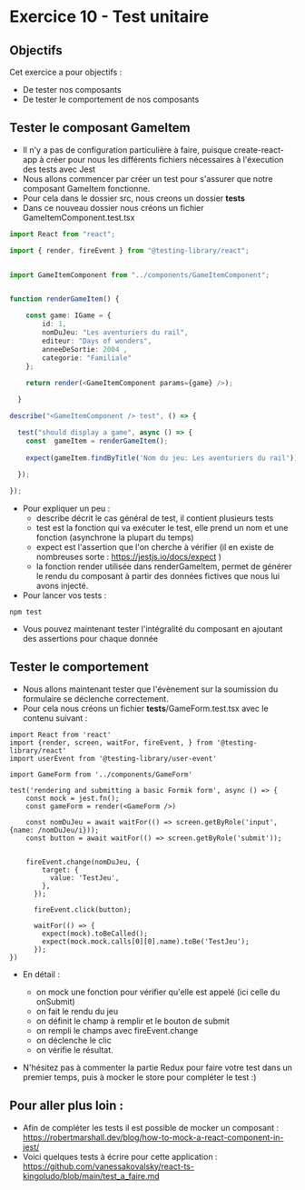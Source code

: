 # Exercice 10 - Test unitaire

## Objectifs

Cet exercice a pour objectifs : 
* De tester nos composants
* De tester le comportement de nos composants

## Tester le composant GameItem

* Il n'y a pas de configuration particulière à faire, puisque create-react-app à créer pour nous les différents fichiers nécessaires à l'éxecution des tests avec Jest
* Nous allons commencer par créer un test pour s'assurer que notre composant GameItem fonctionne.
* Pour cela dans le dossier src, nous creons un dossier __tests__ 
* Dans ce nouveau dossier nous créons un fichier GameItemComponent.test.tsx
```typescript 
import React from "react";

import { render, fireEvent } from "@testing-library/react";


import GameItemComponent from "../components/GameItemComponent";


function renderGameItem() {

    const game: IGame = {
        id: 1,
        nomDuJeu: "Les aventuriers du rail", 
        editeur: "Days of wonders", 
        anneeDeSortie: 2004 , 
        categorie: "Familiale"
    };
  
    return render(<GameItemComponent params={game} />);

  }

describe("<GameItemComponent /> test", () => {

  test("should display a game", async () => {
    const  gameItem = renderGameItem();
    
    expect(gameItem.findByTitle('Nom du jeu: Les aventuriers du rail'));
  
  });

});
```
* Pour expliquer un peu : 
    * describe décrit le cas général de test, il contient plusieurs tests
    * test est la fonction qui va exécuter le test, elle prend un nom et une fonction (asynchrone la plupart du temps)
    * expect est l'assertion que l'on cherche à vérifier (il en existe de nombreuses sorte : https://jestjs.io/docs/expect )
    * la fonction render utilisée dans renderGameItem, permet de générer le rendu du composant à partir des données fictives que nous lui avons injecté.
* Pour lancer vos tests :
```
npm test
```
* Vous pouvez maintenant tester l'intégralité du composant en ajoutant des assertions pour chaque donnée

## Tester le comportement

* Nous allons maintenant tester que l'évènement sur la soumission du formulaire se déclenche correctement. 
* Pour cela nous créons un fichier __tests__/GameForm.test.tsx avec le contenu suivant :

```typescrit
import React from 'react'
import {render, screen, waitFor, fireEvent, } from '@testing-library/react'
import userEvent from '@testing-library/user-event'

import GameForm from '../components/GameForm'

test('rendering and submitting a basic Formik form', async () => {
    const mock = jest.fn();
    const gameForm = render(<GameForm />)

    const nomDuJeu = await waitFor(() => screen.getByRole('input', {name: /nomDuJeu/i}));
    const button = await waitFor(() => screen.getByRole('submit'));


    fireEvent.change(nomDuJeu, {
        target: {
          value: 'TestJeu',
        },
      });
  
      fireEvent.click(button);

      waitFor(() => {
        expect(mock).toBeCalled();
        expect(mock.mock.calls[0][0].name).toBe('TestJeu');
      });
})
```

* En détail :
    * on mock une fonction pour vérifier qu'elle est appelé (ici celle du onSubmit)
    * on fait le rendu du jeu
    * on définit le champ à remplir et le bouton de submit
    * on rempli le champs avec fireEvent.change
    * on déclenche le clic
    * on vérifie le résultat.

* N'hésitez pas à commenter la partie Redux pour faire votre test dans un premier temps, puis à mocker le store pour compléter le test :)

## Pour aller plus loin :

* Afin de compléter les tests il est possible de mocker un composant : https://robertmarshall.dev/blog/how-to-mock-a-react-component-in-jest/
* Voici quelques tests à écrire pour cette application : https://github.com/vanessakovalsky/react-ts-kingoludo/blob/main/test_a_faire.md
    
